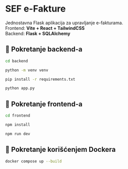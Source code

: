 # SEF e-Fakture

Jednostavna Flask aplikacija za upravljanje e-fakturama.  
Frontend: **Vite + React + TailwindCSS**  
Backend: **Flask + SQLAlchemy**

## 🚀 Pokretanje backend-a

```bash
cd backend
```

```bash
python -m venv venv
```

```bash
pip install -r requirements.txt
```

```bash
python app.py
```

## 🚀 Pokretanje frontend-a

```bash
cd frontend
```

```bash
npm install
```

```bash
npm run dev
```

## 🐋 Pokretanje korišćenjem Dockera

```bash
docker compose up --build
```
